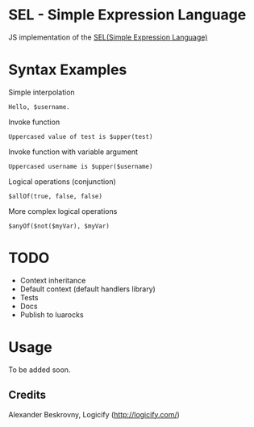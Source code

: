 SEL - Simple Expression Language
====================================

JS implementation of the [SEL(Simple Expression Language)](https://github.com/Logicify/sel)

# Syntax Examples

Simple interpolation

```
Hello, $username.
```

Invoke function

```
Uppercased value of test is $upper(test)
```

Invoke function with variable argument

```
Uppercased username is $upper($username)
```

Logical operations (conjunction)

```
$allOf(true, false, false)
```

More complex logical operations

```
$anyOf($not($myVar), $myVar)
```

# TODO
 - Context inheritance 
 - Default context (default handlers library)
 - Tests
 - Docs
 - Publish to luarocks

# Usage

To be added soon.

Credits
-------
Alexander Beskrovny, Logicify (<http://logicify.com/>)